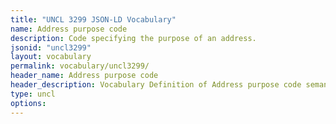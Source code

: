 ```yaml
---
title: "UNCL 3299 JSON-LD Vocabulary"
name: Address purpose code
description: Code specifying the purpose of an address.
jsonid: "uncl3299"
layout: vocabulary
permalink: vocabulary/uncl3299/
header_name: Address purpose code
header_description: Vocabulary Definition of Address purpose code semantics in HTML format. JSON-LD format is available at [uncl3299.jsonld](https://edi3.org/vocabulary/uncl3299.jsonld)
type: uncl
options:
---
```

